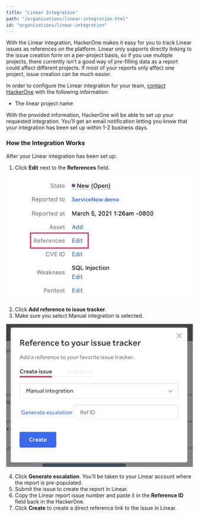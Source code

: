 ```yaml
---
title: "Linear Integration"
path: "/organizations/linear-integration.html"
id: "organizations/linear-integration"
---
```


With the Linear integration, HackerOne makes it easy for you to track Linear issues as references on the platform. Linear only supports directly linking to the issue creation form on a per-project basis, so if you use multiple projects, there currently isn’t a good way of pre-filling data as a report could affect different projects. If most of your reports only affect one project, issue creation can be much easier.

In order to configure the Linear integration for your team, [contact HackerOne](support.hackerone.com) with the following information:

- The linear project name

With the provided information, HackerOne will be able to set up your requested integration. You’ll get an email notification letting you know that your integration has been set up within 1-2 business days.

### How the Integration Works
After your Linear integration has been set up:
1. Click **Edit** next to the **References** field.

![Edit References](./images/github-11.png)

2. Click **Add reference to issue tracker**.
3. Make sure you select Manual integration is selected.

![integration](./images/issue-tracker-reference.png)

4. Click **Generate escalation**. You’ll be taken to your Linear account where the report is pre-populated.
3. Submit the issue to create the report in Linear.
4. Copy the Linear report issue number and paste it in the **Reference ID** field back in the HackerOne.
5. Click **Create** to create a direct reference link to the issue in Linear.  
